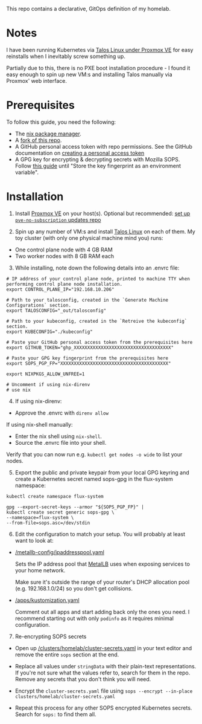 This repo contains a declarative, GitOps definition of my homelab.

# Notes

I have been running Kubernetes via [Talos Linux under Proxmox VE](https://www.talos.dev/v1.3/talos-guides/install/virtualized-platforms/proxmox/) for easy reinstalls when I inevitably screw something up.

Partially due to this, there is no PXE boot installation procedure - I found it easy enough to spin up new VM:s and installing Talos manually via Proxmox' web interface.

# Prerequisites

To follow this guide, you need the following:

- The [nix package manager](https://nixos.org/download.html).
- A [fork of this repo](https://github.com/FruitieX/homelab/fork).
- A GitHub personal access token with repo permissions. See the GitHub documentation on [creating a personal access token](https://docs.github.com/en/authentication/keeping-your-account-and-data-secure/creating-a-personal-access-token)
- A GPG key for encrypting & decrypting secrets with Mozilla SOPS. Follow [this guide](https://fluxcd.io/flux/guides/mozilla-sops/#generate-a-gpg-key) until "Store the key fingerprint as an environment variable".

# Installation

1. Install [Proxmox VE](https://www.proxmox.com/en/downloads/category/iso-images-pve) on your host(s). Optional but recommended: [set up `pve-no-subscription` updates repo](https://www.virtualizationhowto.com/2022/08/proxmox-update-no-subscription-repository-configuration/)

2. Spin up any number of VM:s and install [Talos Linux](https://www.talos.dev/v1.3/talos-guides/install/virtualized-platforms/proxmox/) on each of them. My toy cluster (with only one physical machine mind you) runs:

- One control plane node with 4 GB RAM
- Two worker nodes with 8 GB RAM each

3. While installing, note down the following details into an .envrc file:

```
# IP address of your control plane node, printed to machine TTY when performing control plane node installation.
export CONTROL_PLANE_IP="192.168.10.206"

# Path to your talosconfig, created in the `Generate Machine Configurations` section.
export TALOSCONFIG="_out/talosconfig"

# Path to your kubeconfig, created in the `Retreive the kubeconfig` section.
export KUBECONFIG="./kubeconfig"

# Paste your GitHub personal access token from the prerequisites here
export GITHUB_TOKEN="ghp_XXXXXXXXXXXXXXXXXXXXXXXXXXXXXXXXXXXX"

# Paste your GPG key fingerprint from the prerequisites here
export SOPS_PGP_FP="XXXXXXXXXXXXXXXXXXXXXXXXXXXXXXXXXXXXXXXX"

export NIXPKGS_ALLOW_UNFREE=1

# Uncomment if using nix-direnv
# use nix
```

4. If using nix-direnv:

- Approve the .envrc with `direnv allow`

If using nix-shell manually:

- Enter the nix shell using `nix-shell`.
- Source the .envrc file into your shell.

Verify that you can now run e.g. `kubectl get nodes -o wide` to list your nodes.

5. Export the public and private keypair from your local GPG keyring and create a Kubernetes secret named sops-gpg in the flux-system namespace:

```
kubectl create namespace flux-system

gpg --export-secret-keys --armor "${SOPS_PGP_FP}" |
kubectl create secret generic sops-gpg \
--namespace=flux-system \
--from-file=sops.asc=/dev/stdin
```

6. Edit the configuration to match your setup. You will probably at least want to look at:

- [/metallb-config/ipaddresspool.yaml](/metallb-config/ipaddresspool.yaml)

  Sets the IP address pool that [MetalLB](https://metallb.universe.tf/) uses when exposing services to your home network.

  Make sure it's outside the range of your router's DHCP allocation pool (e.g. 192.168.1.0/24) so you don't get collisions.

- [/apps/kustomization.yaml](/apps/kustomization.yaml)

  Comment out all apps and start adding back only the ones you need. I recommend starting out with only `podinfo` as it requires minimal configuration.

7. Re-encrypting SOPS secrets

- Open up [/clusters/homelab/cluster-secrets.yaml](/clusters/homelab/cluster-secrets.yaml) in your text editor and remove the entire `sops` section at the end.

- Replace all values under `stringData` with their plain-text representations. If you're not sure what the values refer to, search for them in the repo. Remove any secrets that you don't think you will need.

- Encrypt the `cluster-secrets.yaml` file using `sops --encrypt --in-place clusters/homelab/cluster-secrets.yaml`

- Repeat this process for any other SOPS encrypted Kubernetes secrets. Search for `sops:` to find them all.
